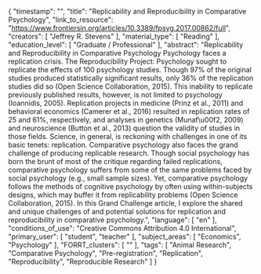 {
    "timestamp": "",
    "title": "Replicability and Reproducibility in Comparative Psychology",
    "link_to_resource": "https://www.frontiersin.org/articles/10.3389/fpsyg.2017.00862/full",
    "creators": [
        "Jeffrey R. Stevens"
    ],
    "material_type": [
        "Reading"
    ],
    "education_level": [
        "Graduate / Professional"
    ],
    "abstract": "Replicability and Reproducibility in Comparative Psychology Psychology faces a replication crisis. The Reproducibility Project: Psychology sought to replicate the effects of 100 psychology studies. Though 97% of the original studies produced statistically significant results, only 36% of the replication studies did so (Open Science Collaboration, 2015). This inability to replicate previously published results, however, is not limited to psychology (Ioannidis, 2005). Replication projects in medicine (Prinz et al., 2011) and behavioral economics (Camerer et al., 2016) resulted in replication rates of 25 and 61%, respectively, and analyses in genetics (Munaf\u00f2, 2009) and neuroscience (Button et al., 2013) question the validity of studies in those fields. Science, in general, is reckoning with challenges in one of its basic tenets: replication. Comparative psychology also faces the grand challenge of producing replicable research. Though social psychology has born the brunt of most of the critique regarding failed replications, comparative psychology suffers from some of the same problems faced by social psychology (e.g., small sample sizes). Yet, comparative psychology follows the methods of cognitive psychology by often using within-subjects designs, which may buffer it from replicability problems (Open Science Collaboration, 2015). In this Grand Challenge article, I explore the shared and unique challenges of and potential solutions for replication and reproducibility in comparative psychology.",
    "language": [
        "en"
    ],
    "conditions_of_use": "Creative Commons Attribution 4.0 International",
    "primary_user": [
        "student",
        "teacher"
    ],
    "subject_areas": [
        "Economics",
        "Psychology"
    ],
    "FORRT_clusters": [
        ""
    ],
    "tags": [
        "Animal Research",
        "Comparative Psychology",
        "Pre-registration",
        "Replication",
        "Reproducibility",
        "Reproducible Research"
    ]
}